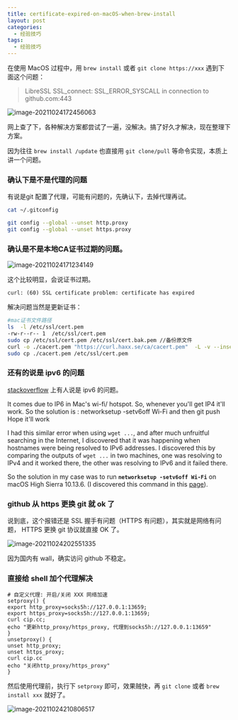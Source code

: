 ```yaml
---
title: certificate-expired-on-macOS-when-brew-install
layout: post
categories: 
  - 经验技巧 
tags: 
  - 经验技巧
---
```


在使用 MacOS 过程中，用 `brew install` 或者 `git clone https://xxx` 遇到下面这个问题：

> LibreSSL SSL_connect: SSL_ERROR_SYSCALL in connection to github.com:443

![image-20211024172456063](/Users/tanglei/github/hexo.tanglei.name/source/resources/certificate-expired-on-macOS-when-brew-install/image-20211024172456063.png)

网上查了下，各种解决方案都尝试了一遍，没解决。搞了好久才解决，现在整理下方案。

因为往往 `brew install /update` 也直接用 `git clone/pull` 等命令实现，本质上讲一个问题。

### 确认下是不是代理的问题 

有说是git 配置了代理，可能有问题的，先确认下，去掉代理再试。 

```bash
cat ~/.gitconfig
```

```bash
git config --global --unset http.proxy
git config --global --unset https.proxy
```

### 确认是不是本地CA证书过期的问题。

![image-20211024171234149](/Users/tanglei/github/hexo.tanglei.name/source/resources/certificate-expired-on-macOS-when-brew-install/image-20211024171234149.png)

这个比较明显，会说证书过期。

```
curl: (60) SSL certificate problem: certificate has expired
```

解决问题当然是更新证书：

```bash
#mac证书文件路径
ls  -l /etc/ssl/cert.pem 
-rw-r--r-- 1  /etc/ssl/cert.pem
sudo cp /etc/ssl/cert.pem /etc/ssl/cert.bak.pem //备份原文件
curl -o ./cacert.pem "https://curl.haxx.se/ca/cacert.pem"  -L -v --insecure //下载最新的证书。-L是为了跟踪重定向，--insecure 忽略证书校验
sudo cp ./cacert.pem /etc/ssl/cert.pem   
```

### 还有的说是 ipv6 的问题 

[stackoverflow](https://stackoverflow.com/questions/48987512/ssl-connect-ssl-error-syscall-in-connection-to-github-com443) 上有人说是 ipv6 的问题。 

It comes due to IP6 in Mac's wi-fi/ hotspot. So, whenever you'll get IP4 it'll work. So the solution is : networksetup -setv6off Wi-Fi and then git push Hope it'll work

I had this similar error when using `wget ...`, and after much unfruitful searching in the Internet, I discovered that it was happening when hostnames were being resolved to IPv6 addresses. I discovered this by comparing the outputs of `wget ...` in two machines, one was resolving to IPv4 and it worked there, the other was resolving to IPv6 and it failed there.

So the solution in my case was to run **`networksetup -setv6off Wi-Fi`** on macOS High Sierra 10.13.6. (I discovered this command in this [page](http://osxdaily.com/2014/04/18/disable-ipv6-mac-os-x/)).

### github 从 https 更换 git 就 ok 了

说到底，这个报错还是 SSL 握手有问题（HTTPS 有问题），其实就是网络有问题， HTTPS 更换 git 协议就直接 OK 了。 



![image-20211024202551335](/Users/tanglei/github/hexo.tanglei.name/source/resources/certificate-expired-on-macOS-when-brew-install/image-20211024202551335.png)



因为国内有 wall，确实访问 github 不稳定。

### 直接给 shell 加个代理解决 

```shell
# 自定义代理: 开启/关闭 XXX 网络加速
setproxy() {
export http_proxy=socks5h://127.0.0.1:13659;
export https_proxy=socks5h://127.0.0.1:13659;
curl cip.cc;
echo "更新http_proxy/https_proxy, 代理到socks5h://127.0.0.1:13659"
}
unsetproxy() {
unset http_proxy;
unset https_proxy;
curl cip.cc
echo "关闭http_proxy/https_proxy"
}
```

然后使用代理前，执行下 `setproxy` 即可，效果贼快，再 `git clone` 或者 `brew install xxx`  就好了。

![image-20211024210806517](/Users/tanglei/github/hexo.tanglei.name/source/resources/certificate-expired-on-macOS-when-brew-install/image-20211024210806517.png)

